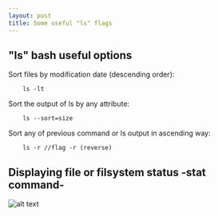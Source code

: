 ```yaml
---
layout: post
title: Some useful "ls" flags
---
```

## "ls" bash useful options

Sort files by modification date (descending order):

        ls -lt

Sort the output of ls by any attribute:

        ls --sort=size

Sort any of previous command or ls output in ascending way:

        ls -r //flag -r (reverse)
	
## Displaying file or filsystem status -stat command-

![alt 
text](https://raw.githubusercontent.com/aj-fernandez/aj-fernandez.github.io/master/img/stat.jpg)
